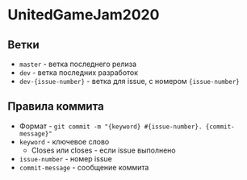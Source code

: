 # UnitedGameJam2020

## Ветки

- `master` - ветка последнего релиза
- `dev` - ветка последних разработок
- `dev-{issue-number}` - ветка для issue, с номером `{issue-number}`

## Правила коммита

- Формат - `git commit -m "{keyword} #{issue-number}. {commit-message}"`
- `keyword` - ключевое слово
    - Closes или closes - если issue выполнено
- `issue-number` - номер issue
- `commit-message` - сообщение коммита
